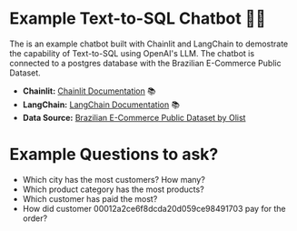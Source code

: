# Example Text-to-SQL Chatbot 🚀🤖

The is an example chatbot built with Chainlit and LangChain to demostrate the capability of Text-to-SQL using OpenAI's LLM. The chatbot is connected to a postgres database with the Brazilian E-Commerce Public Dataset.

- **Chainlit:** [Chainlit Documentation](https://docs.chainlit.io) 📚
- **LangChain:** [LangChain Documentation](https://python.langchain.com/en/latest/index.html) 📚
- **Data Source:** [Brazilian E-Commerce Public Dataset by Olist](https://www.kaggle.com/datasets/olistbr/brazilian-ecommerce)


# Example Questions to ask?
- Which city has the most customers? How many?
- Which product category has the most products?
- Which customer has paid the most?
- How did customer 00012a2ce6f8dcda20d059ce98491703 pay for the order?